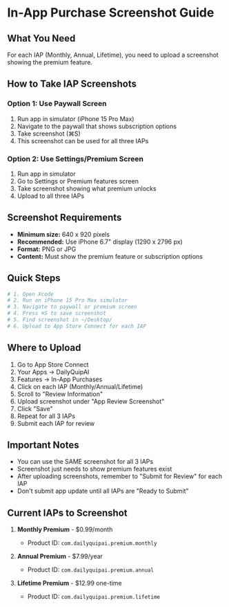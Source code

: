 # In-App Purchase Screenshot Guide

## What You Need

For each IAP (Monthly, Annual, Lifetime), you need to upload a screenshot showing the premium feature.

## How to Take IAP Screenshots

### Option 1: Use Paywall Screen
1. Run app in simulator (iPhone 15 Pro Max)
2. Navigate to the paywall that shows subscription options
3. Take screenshot (⌘S)
4. This screenshot can be used for all three IAPs

### Option 2: Use Settings/Premium Screen
1. Run app in simulator
2. Go to Settings or Premium features screen
3. Take screenshot showing what premium unlocks
4. Upload to all three IAPs

## Screenshot Requirements

- **Minimum size:** 640 x 920 pixels
- **Recommended:** Use iPhone 6.7" display (1290 x 2796 px)
- **Format:** PNG or JPG
- **Content:** Must show the premium feature or subscription options

## Quick Steps

```bash
# 1. Open Xcode
# 2. Run on iPhone 15 Pro Max simulator
# 3. Navigate to paywall or premium screen
# 4. Press ⌘S to save screenshot
# 5. Find screenshot in ~/Desktop/
# 6. Upload to App Store Connect for each IAP
```

## Where to Upload

1. Go to App Store Connect
2. Your Apps → DailyQuipAI
3. Features → In-App Purchases
4. Click on each IAP (Monthly/Annual/Lifetime)
5. Scroll to "Review Information"
6. Upload screenshot under "App Review Screenshot"
7. Click "Save"
8. Repeat for all 3 IAPs
9. Submit each IAP for review

## Important Notes

- You can use the SAME screenshot for all 3 IAPs
- Screenshot just needs to show premium features exist
- After uploading screenshots, remember to "Submit for Review" for each IAP
- Don't submit app update until all IAPs are "Ready to Submit"

## Current IAPs to Screenshot

1. **Monthly Premium** - $0.99/month
   - Product ID: `com.dailyquipai.premium.monthly`

2. **Annual Premium** - $7.99/year
   - Product ID: `com.dailyquipai.premium.annual`

3. **Lifetime Premium** - $12.99 one-time
   - Product ID: `com.dailyquipai.premium.lifetime`
